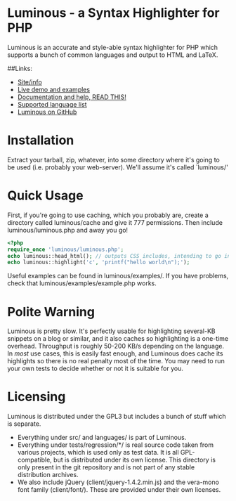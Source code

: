 Luminous - a Syntax Highlighter for PHP
=======================================

Luminous is an accurate and style-able syntax highlighter for PHP which supports 
a bunch of common languages and output to HTML and LaTeX.

##Links:

+ [Site/info](http://luminous.asgaard.co.uk/)
+ [Live demo and examples](http://luminous.asgaard.co.uk/index.php/demo)
+ [Documentation and help, READ THIS!](http://luminous.asgaard.co.uk/index.php/docs/show/index)
+ [Supported language list](http://luminous.asgaard.co.uk/assets/luminous/supported.php)
+ [Luminous on GitHub](https://github.com/markwatkinson/luminous)

Installation
============
Extract your tarball, zip, whatever, into some directory where it's going to be
used (i.e. probably your web-server).  We'll assume it's called `luminous/'

Quick Usage 
===========

First, if you're going to use caching, which you probably are, create a 
directory called luminous/cache and give it 777 permissions. Then include 
luminous/luminous.php and away you go!

```php
<?php
require_once 'luminous/luminous.php';
echo luminous::head_html(); // outputs CSS includes, intending to go in <head>
echo luminous::highlight('c', 'printf("hello world\n");');
```

Useful examples can be found in luminous/examples/. If you have problems,
check that luminous/examples/example.php works.

Polite Warning
================

Luminous is pretty slow. It's perfectly usable for highlighting several-KB
snippets on a blog or similar, and it also caches so highlighting is a
one-time overhead. Throughput is roughly 50-200 KB/s depending on the
language. In *most* use cases, this is easily fast enough, and Luminous does
cache its highlights so there is no real penalty most of the time. You may need
to run your own tests to decide whether or not it is suitable for you.

Licensing
=========

Luminous is distributed under the GPL3 but includes a bunch of stuff which is
separate.

  - Everything under src/ and languages/ is part of Luminous.
  - Everything under tests/regression/*/ is real source code taken from various
      projects, which is used only as test data. It is all GPL-compatible, but
      is distributed under its own license. This directory is only present in
      the git repository and is not part of any stable distribution archives.
  - We also include jQuery (client/jquery-1.4.2.min.js) and the vera-mono
    font family (client/font/). These are provided under their own licenses.